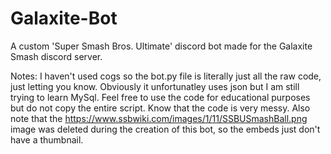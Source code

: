 # Galaxite-Bot

A custom 'Super Smash Bros. Ultimate' discord bot made for the Galaxite Smash discord server. 

Notes:
I haven't used cogs so the bot.py file is literally just all the raw code, just letting you know. Obviously it unfortunatley uses json but I am still trying to learn MySql. Feel free to use the code for educational purposes but do not copy the entire script. Know that the code is very messy. Also note that the https://www.ssbwiki.com/images/1/11/SSBUSmashBall.png image was deleted during the creation of this bot, so the embeds just don't have a thumbnail.
